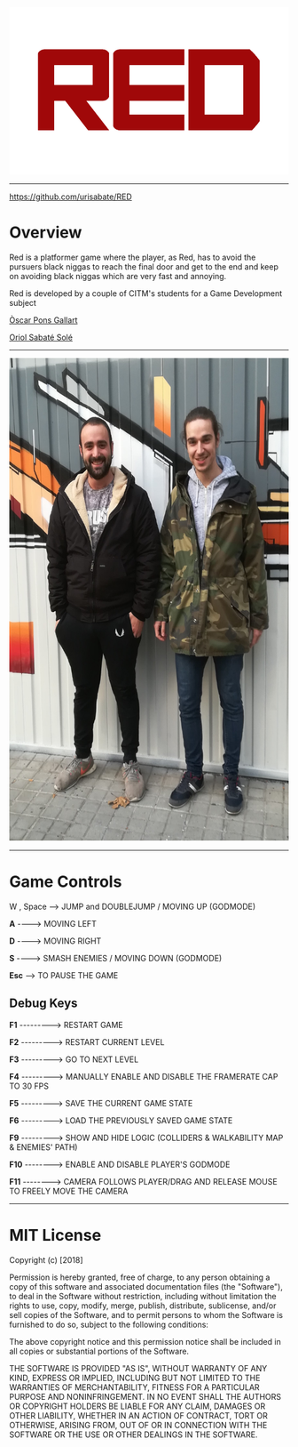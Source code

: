 <img src="redLogo.png" alt="Logo" width="580" height="300">

***

https://github.com/urisabate/RED

Overview
========

Red is a platformer game where the player, as Red, has to avoid the pursuers black 
niggas to reach the final door and get to the end and keep on avoiding black niggas
which are very fast and annoying.



Red is developed by a couple of CITM's students for a Game Development subject

[Òscar Pons Gallart](https://github.com/ponspack9)

[Oriol Sabaté Solé](https://github.com/urisabate)
***

<img src="TeamPhoto.jpg" alt="Us" width="576" height="868">

***

Game Controls
=============

W , Space --> JUMP and DOUBLEJUMP / MOVING UP (GODMODE)

**A** ----> MOVING LEFT

**D** ----> MOVING RIGHT

**S** ----> SMASH ENEMIES / MOVING DOWN (GODMODE)

**Esc** --> TO PAUSE THE GAME

Debug Keys
----------

**F1** ---------> RESTART GAME

**F2** ---------> RESTART CURRENT LEVEL

**F3** ---------> GO TO NEXT LEVEL

**F4** ---------> MANUALLY ENABLE AND DISABLE THE FRAMERATE CAP TO 30 FPS

**F5** ---------> SAVE THE CURRENT GAME STATE

**F6** ---------> LOAD THE PREVIOUSLY SAVED GAME STATE

**F9** ---------> SHOW AND HIDE LOGIC (COLLIDERS & WALKABILITY MAP & ENEMIES' PATH)

**F10** --------> ENABLE AND DISABLE PLAYER'S GODMODE

**F11** --------> CAMERA FOLLOWS PLAYER/DRAG AND RELEASE MOUSE TO FREELY MOVE THE CAMERA

***
MIT License
===========

Copyright (c) [2018]

Permission is hereby granted, free of charge, to any person obtaining a copy of this software and associated documentation files (the "Software"), to deal in the Software without restriction, including without limitation the rights to use, copy, modify, merge, publish, distribute, sublicense, and/or sell copies of the Software, and to permit persons to whom the Software is furnished to do so, subject to the following conditions:

The above copyright notice and this permission notice shall be included in all copies or substantial portions of the Software.

THE SOFTWARE IS PROVIDED "AS IS", WITHOUT WARRANTY OF ANY KIND, EXPRESS OR IMPLIED, INCLUDING BUT NOT LIMITED TO THE WARRANTIES OF MERCHANTABILITY, FITNESS FOR A PARTICULAR PURPOSE AND NONINFRINGEMENT. IN NO EVENT SHALL THE AUTHORS OR COPYRIGHT HOLDERS BE LIABLE FOR ANY CLAIM, DAMAGES OR OTHER LIABILITY, WHETHER IN AN ACTION OF CONTRACT, TORT OR OTHERWISE, ARISING FROM, OUT OF OR IN CONNECTION WITH THE SOFTWARE OR THE USE OR OTHER DEALINGS IN THE SOFTWARE.
